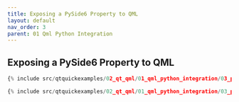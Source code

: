 ```yaml
---
title: Exposing a PySide6 Property to QML
layout: default
nav_order: 3
parent: 01 Qml Python Integration
---
```


## Exposing a PySide6 Property to QML

```python
{% include src/qtquickexamples/02_qt_qml/01_qml_python_integration/03_property.py %}
```

```qml
{% include src/qtquickexamples/02_qt_qml/01_qml_python_integration/03_property.qml %}
```
